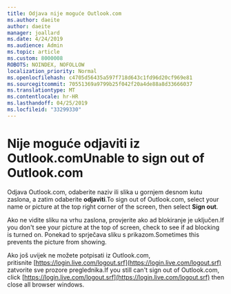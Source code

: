 ```yaml
---
title: Odjava nije moguće Outlook.com
ms.author: daeite
author: daeite
manager: joallard
ms.date: 4/24/2019
ms.audience: Admin
ms.topic: article
ms.custom: 8000008
ROBOTS: NOINDEX, NOFOLLOW
localization_priority: Normal
ms.openlocfilehash: c4705d56435a597f718d643c1fd96d20cf969e81
ms.sourcegitcommit: 70551369a9799b25f042f20a4de88a8d33666037
ms.translationtype: MT
ms.contentlocale: hr-HR
ms.lasthandoff: 04/25/2019
ms.locfileid: "33299330"
---
```

# <a name="unable-to-sign-out-of-outlookcom"></a><span data-ttu-id="843c7-102">Nije moguće odjaviti iz Outlook.com</span><span class="sxs-lookup"><span data-stu-id="843c7-102">Unable to sign out of Outlook.com</span></span>

<span data-ttu-id="843c7-103">Odjava Outlook.com, odaberite naziv ili slika u gornjem desnom kutu zaslona, a zatim odaberite **odjaviti**.</span><span class="sxs-lookup"><span data-stu-id="843c7-103">To sign out of Outlook.com, select your name or picture at the top right corner of the screen, then select **Sign out**.</span></span>

<span data-ttu-id="843c7-104">Ako ne vidite sliku na vrhu zaslona, provjerite ako ad blokiranje je uključen.</span><span class="sxs-lookup"><span data-stu-id="843c7-104">If you don't see your picture at the top of screen, check to see if ad blocking is turned on.</span></span> <span data-ttu-id="843c7-105">Ponekad to sprječava sliku s prikazom.</span><span class="sxs-lookup"><span data-stu-id="843c7-105">Sometimes this prevents the picture from showing.</span></span>

<span data-ttu-id="843c7-106">Ako još uvijek ne možete potpisati iz Outlook.com, pritisnite [https://login.live.com/logout.srf](https://login.live.com/logout.srf) zatvorite sve prozore preglednika.</span><span class="sxs-lookup"><span data-stu-id="843c7-106">If you still can't sign out of Outlook.com, click [https://login.live.com/logout.srf](https://login.live.com/logout.srf) then close all browser windows.</span></span>